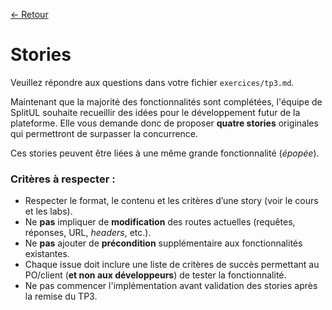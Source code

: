 [← Retour](../README.md)

# Stories

Veuillez répondre aux questions dans votre fichier `exercices/tp3.md`.

Maintenant que la majorité des fonctionnalités sont complétées, l'équipe de SplitUL souhaite recueillir des idées 
pour le développement futur de la plateforme. Elle vous demande donc de proposer **quatre stories** originales qui 
permettront de surpasser la concurrence.

Ces stories peuvent être liées à une même grande fonctionnalité (*épopée*).

### Critères à respecter :

- Respecter le format, le contenu et les critères d’une story (voir le cours et les labs).
- Ne **pas** impliquer de **modification** des routes actuelles (requêtes, réponses, URL, *headers*, etc.).
- Ne **pas** ajouter de **précondition** supplémentaire aux fonctionnalités existantes.
- Chaque issue doit inclure une liste de critères de succès permettant au PO/client (**et non aux développeurs**) de tester la fonctionnalité.
- Ne pas commencer l'implémentation avant validation des stories après la remise du TP3.
